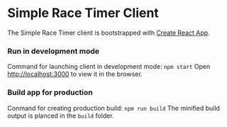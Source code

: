 # Simple Race Timer Client
The Simple Race Timer client is bootstrapped with [Create React App](https://github.com/facebook/create-react-app).

### Run in development mode
Command for launching client in development mode: `npm start`
Open [http://localhost:3000](http://localhost:3000) to view it in the browser.

### Build app for production
Conmand for creating production build: `npm run build`
The minified build output is planced in the `build` folder.
